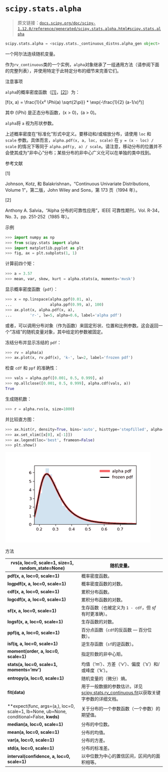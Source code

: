 # `scipy.stats.alpha`

> 原文链接：[`docs.scipy.org/doc/scipy-1.12.0/reference/generated/scipy.stats.alpha.html#scipy.stats.alpha`](https://docs.scipy.org/doc/scipy-1.12.0/reference/generated/scipy.stats.alpha.html#scipy.stats.alpha)

```py
scipy.stats.alpha = <scipy.stats._continuous_distns.alpha_gen object>
```

一个阿尔法连续随机变量。

作为`rv_continuous`类的一个实例，`alpha`对象继承了一组通用方法（请参阅下面的完整列表），并使用特定于此特定分布的细节来完善它们。

注意事项

`alpha`的概率密度函数（[[1]](#r7665c2e43571-1)，[[2]](#r7665c2e43571-2)）为：

\[f(x, a) = \frac{1}{x² \Phi(a) \sqrt{2\pi}} * \exp(-\frac{1}{2} (a-1/x)²)\]

其中 \(\Phi\) 是正态分布函数，\(x > 0\)，\(a > 0\)。

`alpha`将 `a` 视为形状参数。

上述概率密度在“标准化”形式中定义。要移动和/或缩放分布，请使用 `loc` 和 `scale` 参数。具体而言，`alpha.pdf(x, a, loc, scale)` 在 `y = (x - loc) / scale` 的情况下等同于 `alpha.pdf(y, a) / scale`。请注意，移动分布的位置并不会使其成为“非中心”分布；某些分布的非中心广义化可以在单独的类中找到。

参考文献

[1]

Johnson, Kotz, 和 Balakrishnan，“Continuous Univariate Distributions, Volume 1”，第二版，John Wiley and Sons，第 173 页（1994 年）。

[2]

Anthony A. Salvia，“Alpha 分布的可靠性应用”，IEEE 可靠性期刊，Vol. R-34，No. 3，pp. 251-252（1985 年）。

示例

```py
>>> import numpy as np
>>> from scipy.stats import alpha
>>> import matplotlib.pyplot as plt
>>> fig, ax = plt.subplots(1, 1) 
```

计算前四个矩：

```py
>>> a = 3.57
>>> mean, var, skew, kurt = alpha.stats(a, moments='mvsk') 
```

显示概率密度函数（`pdf`）：

```py
>>> x = np.linspace(alpha.ppf(0.01, a),
...                 alpha.ppf(0.99, a), 100)
>>> ax.plot(x, alpha.pdf(x, a),
...        'r-', lw=5, alpha=0.6, label='alpha pdf') 
```

或者，可以调用分布对象（作为函数）来固定形状、位置和比例参数。这会返回一个“冻结”的随机变量对象，其中给定的参数被固定。

冻结分布并显示冻结的 `pdf`：

```py
>>> rv = alpha(a)
>>> ax.plot(x, rv.pdf(x), 'k-', lw=2, label='frozen pdf') 
```

检查 `cdf` 和 `ppf` 的准确性：

```py
>>> vals = alpha.ppf([0.001, 0.5, 0.999], a)
>>> np.allclose([0.001, 0.5, 0.999], alpha.cdf(vals, a))
True 
```

生成随机数：

```py
>>> r = alpha.rvs(a, size=1000) 
```

并比较直方图：

```py
>>> ax.hist(r, density=True, bins='auto', histtype='stepfilled', alpha=0.2)
>>> ax.set_xlim([x[0], x[-1]])
>>> ax.legend(loc='best', frameon=False)
>>> plt.show() 
```

![../../_images/scipy-stats-alpha-1.png](img/bf3a0f3643b0a2b11a711a8e89482eed.png)

方法

| **rvs(a, loc=0, scale=1, size=1, random_state=None)** | 随机变量。 |
| --- | --- |
| **pdf(x, a, loc=0, scale=1)** | 概率密度函数。 |
| **logpdf(x, a, loc=0, scale=1)** | 概率密度函数的对数。 |
| **cdf(x, a, loc=0, scale=1)** | 累积分布函数。 |
| **logcdf(x, a, loc=0, scale=1)** | 累积分布函数的对数。 |
| **sf(x, a, loc=0, scale=1)** | 生存函数（也被定义为 `1 - cdf`，但 *sf* 有时更准确）。 |
| **logsf(x, a, loc=0, scale=1)** | 生存函数的对数。 |
| **ppf(q, a, loc=0, scale=1)** | 百分点函数（`cdf`的反函数 — 百分位数）。 |
| **isf(q, a, loc=0, scale=1)** | 逆生存函数（`sf`的逆函数）。 |
| **moment(order, a, loc=0, scale=1)** | 指定阶数的非中心矩。 |
| **stats(a, loc=0, scale=1, moments=’mv’)** | 均值（‘m’）、方差（‘v’）、偏度（‘s’）和/或峰度（‘k’）。 |
| **entropy(a, loc=0, scale=1)** | 随机变量的（微分）熵。 |
| **fit(data)** | 用于一般数据的参数估计。详见[scipy.stats.rv_continuous.fit](https://docs.scipy.org/doc/scipy/reference/generated/scipy.stats.rv_continuous.fit.html#scipy.stats.rv_continuous.fit)以获取关键字参数的详细文档。 |
| **expect(func, args=(a,), loc=0, scale=1, lb=None, ub=None, conditional=False, **kwds)** | 关于分布的一个参数函数（一个参数）的期望值。 |
| **median(a, loc=0, scale=1)** | 分布的中位数。 |
| **mean(a, loc=0, scale=1)** | 分布的均值。 |
| **var(a, loc=0, scale=1)** | 分布的方差。 |
| **std(a, loc=0, scale=1)** | 分布的标准差。 |
| **interval(confidence, a, loc=0, scale=1)** | 以中位数为中心的置信区间，区间内的面积相等。 |

